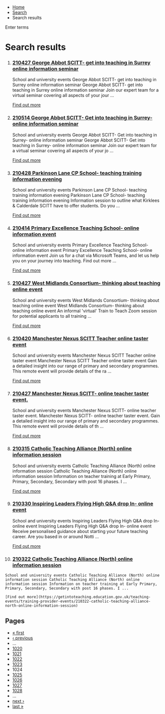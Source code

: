 *   [Home](/)
*   [Search](/search)
*   Search results

Enter terms 

Search results
==============

1.  ### [210427 George Abbot SCITT- get into teaching in Surrey online information seminar](https://getintoteaching.education.gov.uk/teaching-events/training-provider-events/210427-george-abbot-scitt-get-into-teaching-in-surrey-online-information-seminar)
    
    School and university events George Abbot SCITT- get into teaching in Surrey online information seminar George Abbot SCITT- get into teaching in Surrey online information seminar Join our expert team for a virtual seminar covering all aspects of your jour ...
    
    [Find out more](https://getintoteaching.education.gov.uk/teaching-events/training-provider-events/210427-george-abbot-scitt-get-into-teaching-in-surrey-online-information-seminar)
    
2.  ### [210514 George Abbot SCITT- Get into teaching in Surrey- online information seminar](https://getintoteaching.education.gov.uk/teaching-events/training-provider-events/210514-george-abbot-scitt-get-into-teaching-in-surrey-online-information-seminar)
    
    School and university events George Abbot SCITT- Get into teaching in Surrey- online information seminar George Abbot SCITT- Get into teaching in Surrey- online information seminar Join our expert team for a virtual seminar covering all aspects of your jo ...
    
    [Find out more](https://getintoteaching.education.gov.uk/teaching-events/training-provider-events/210514-george-abbot-scitt-get-into-teaching-in-surrey-online-information-seminar)
    
3.  ### [210428 Parkinson Lane CP School- teaching training information evening](https://getintoteaching.education.gov.uk/teaching-events/training-provider-events/210428-parkinson-lane-cp-school-teaching-training-information-evening)
    
    School and university events Parkinson Lane CP School- teaching training information evening Parkinson Lane CP School- teaching training information evening Information session to outline what Kirklees & Calderdale SCITT have to offer students. Do you ...
    
    [Find out more](https://getintoteaching.education.gov.uk/teaching-events/training-provider-events/210428-parkinson-lane-cp-school-teaching-training-information-evening)
    
4.  ### [210414 Primary Excellence Teaching School- online information event](https://getintoteaching.education.gov.uk/teaching-events/training-provider-events/210414-primary-excellence-teaching-school-online-information-event)
    
    School and university events Primary Excellence Teaching School- online information event Primary Excellence Teaching School- online information event Join us for a chat via Microsoft Teams, and let us help you on your journey into teaching. Find out more ...
    
    [Find out more](https://getintoteaching.education.gov.uk/teaching-events/training-provider-events/210414-primary-excellence-teaching-school-online-information-event)
    
5.  ### [210427 West Midlands Consortium- thinking about teaching online event](https://getintoteaching.education.gov.uk/teaching-events/training-provider-events/210427-west-midlands-consortium-thinking-about-teaching-online-event)
    
    School and university events West Midlands Consortium- thinking about teaching online event West Midlands Consortium- thinking about teaching online event An informal 'virtual' Train to Teach Zoom session for potential applicants to all training ...
    
    [Find out more](https://getintoteaching.education.gov.uk/teaching-events/training-provider-events/210427-west-midlands-consortium-thinking-about-teaching-online-event)
    
6.  ### [210420 Manchester Nexus SCITT Teacher online taster event](https://getintoteaching.education.gov.uk/teaching-events/training-provider-events/210420-manchester-nexus-scitt-teacher-online-taster-event)
    
    School and university events Manchester Nexus SCITT Teacher online taster event Manchester Nexus SCITT Teacher online taster event Gain a detailed insight into our range of primary and secondary programmes. This remote event will provide details of the ra ...
    
    [Find out more](https://getintoteaching.education.gov.uk/teaching-events/training-provider-events/210420-manchester-nexus-scitt-teacher-online-taster-event)
    
7.  ### [210427 Manchester Nexus SCITT- online teacher taster event.](https://getintoteaching.education.gov.uk/teaching-events/training-provider-events/210427-manchester-nexus-scitt-online-teacher-taster-event)
    
    School and university events Manchester Nexus SCITT- online teacher taster event. Manchester Nexus SCITT- online teacher taster event. Gain a detailed insight into our range of primary and secondary programmes. This remote event will provide details of th ...
    
    [Find out more](https://getintoteaching.education.gov.uk/teaching-events/training-provider-events/210427-manchester-nexus-scitt-online-teacher-taster-event)
    
8.  ### [210315 Catholic Teaching Alliance (North) online information session](https://getintoteaching.education.gov.uk/teaching-events/training-provider-events/210315-catholic-teaching-alliance-north-online-information-session)
    
    School and university events Catholic Teaching Alliance (North) online information session Catholic Teaching Alliance (North) online information session Information on teacher training at Early Primary, Primary, Secondary, Secondary with post 16 phases. I ...
    
    [Find out more](https://getintoteaching.education.gov.uk/teaching-events/training-provider-events/210315-catholic-teaching-alliance-north-online-information-session)
    
9.  ### [210330 Inspiring Leaders Flying High Q&A drop In- online event](https://getintoteaching.education.gov.uk/teaching-events/training-provider-events/210330-inspiring-leaders-flying-high-qa-drop-in-online-event)
    
    School and university events Inspiring Leaders Flying High Q&A drop In- online event Inspiring Leaders Flying High Q&A drop In- online event Receive personalised guidance about starting your future teaching career. Are you based in or around Notti ...
    
    [Find out more](https://getintoteaching.education.gov.uk/teaching-events/training-provider-events/210330-inspiring-leaders-flying-high-qa-drop-in-online-event)
    
10.  ### [210322 Catholic Teaching Alliance (North) online information session](https://getintoteaching.education.gov.uk/teaching-events/training-provider-events/210322-catholic-teaching-alliance-north-online-information-session)
    
    School and university events Catholic Teaching Alliance (North) online information session Catholic Teaching Alliance (North) online information session Information on teacher training at Early Primary, Primary, Secondary, Secondary with post 16 phases. I ...
    
    [Find out more](https://getintoteaching.education.gov.uk/teaching-events/training-provider-events/210322-catholic-teaching-alliance-north-online-information-session)
    

Pages
-----

*   [« first](/search/site "Go to first page")
*   [‹ previous](/search/site?page=1022 "Go to previous page")
*   …
*   [1020](/search/site?page=1019 "Go to page 1020")
*   [1021](/search/site?page=1020 "Go to page 1021")
*   [1022](/search/site?page=1021 "Go to page 1022")
*   [1023](/search/site?page=1022 "Go to page 1023")
*   1024
*   [1025](/search/site?page=1024 "Go to page 1025")
*   [1026](/search/site?page=1025 "Go to page 1026")
*   [1027](/search/site?page=1026 "Go to page 1027")
*   [1028](/search/site?page=1027 "Go to page 1028")
*   …
*   [next ›](/search/site?page=1024 "Go to next page")
*   [last »](/search/site?page=1032 "Go to last page")